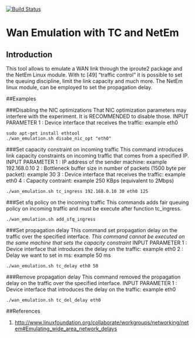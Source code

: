 [![Build Status](https://travis-ci.org/webrtc/apprtc.svg?branch=master)](https://travis-ci.org/webrtc/apprtc)

# Wan Emulation with TC and NetEm

## Introduction

This tool allows to emulate a WAN link through the iproute2 package and the NetEm
Linux module. With tc [49] “traffic control” it is possible to set the queuing discipline,
limit the link capacity and much more. The NetEm linux module,
can be employed to set the propagation delay.

##Examples

###Disabling the NIC optimizations 
That NIC optimization parameters may interfere with the experiment. It is RECOMMENDED to disable those.
INPUT PARAMETER
1 : Device interface that receives the traffic: example eth0

```
sudo apt-get install ethtool
./wan_emulation.sh disabe_nic_opt "eth0"
```

###Set capacity constraint on incoming traffic
This command introduces link capacity constraints on incoming traffic that comes from a specified IP.
INPUT PARAMETER
1 : IP address of the sender machine: example 192.168.0.10
2 : Bottleneck buffer size in number of packets (1500 byte per packet): example 30
3 : Device interface that receives the traffic: example eth0
4 : Capacity contraint: example 250 KBps (equivalent to 2Mbps)

```
./wan_emulation.sh tc_ingress 192.168.0.10 30 eth0 125
```

###Set sfq policy on the incoming traffic
This commands adds fair queuing policy on incoming traffic and must be execute after function tc_ingress.
```
./wan_emulation.sh add_sfq_ingress
```

###Set propagation delay 
This command set propagation delay on the traffic over the specified interface. *This command cannot be executed on the same machine that sets the capacity constraint*
INPUT PARAMETER
1 : Device interface that introduces the delay on the traffic: example eth0
2 : Delay we want to set in ms: example 50 ms

```
./wan_emulation.sh tc_delay eth0 50
```

###Remove propagation delay 
This command removed the propagation delay on the traffic over the specified interface. 
INPUT PARAMETER
1 : Device interface that introduces the delay on the traffic: example eth0

```
./wan_emulation.sh tc_del_delay eth0 
```

##References
1) http://www.linuxfoundation.org/collaborate/workgroups/networking/netem#Emulating_wide_area_network_delays